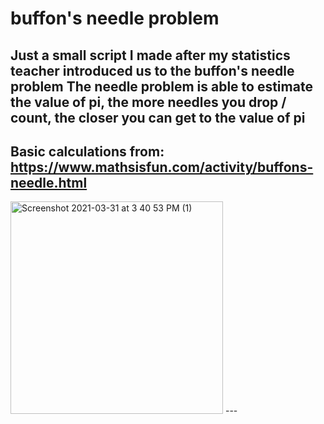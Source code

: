 # buffon's needle problem
Just a small script I made after my statistics teacher introduced us to the buffon's needle problem
The needle problem is able to estimate the value of pi, the more needles you drop / count, the closer you can get to the value of pi
---
Basic calculations from: https://www.mathsisfun.com/activity/buffons-needle.html
---
<img width="340" alt="Screenshot 2021-03-31 at 3 40 53 PM (1)" src="https://user-images.githubusercontent.com/20654098/113110980-477c0280-923a-11eb-95a6-b8fb24bd44fe.png">
---

